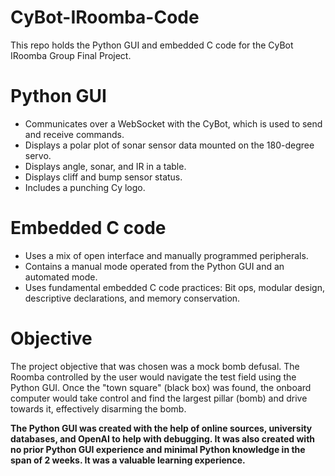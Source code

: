 # CyBot-IRoomba-Code
This repo holds the Python GUI and embedded C code for the CyBot IRoomba Group Final Project. <br/>
# Python GUI
  - Communicates over a WebSocket with the CyBot, which is used to send and receive commands.
  - Displays a polar plot of sonar sensor data mounted on the 180-degree servo.
  - Displays angle, sonar, and IR in a table.
  - Displays cliff and bump sensor status.
  - Includes a punching Cy logo. <br/>
# Embedded C code
  - Uses a mix of open interface and manually programmed peripherals.
  - Contains a manual mode operated from the Python GUI and an automated mode.
  - Uses fundamental embedded C code practices: Bit ops, modular design, descriptive declarations, and memory conservation.<br/>
# Objective
The project objective that was chosen was a mock bomb defusal. The Roomba controlled by the user would navigate the test field using the Python GUI. Once the "town square" (black box) was found, the onboard computer would take control and find the largest pillar (bomb) and drive towards it, effectively disarming the bomb. <br/>

**The Python GUI was created with the help of online sources, university databases, and OpenAI to help with debugging. It was also created with no prior Python GUI experience and minimal Python knowledge in the span of 2 weeks. It was a valuable learning experience.**
